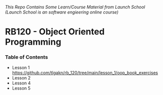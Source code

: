 *This Repo Contains Some Learn/Course Material from Launch School (Launch School is an software engieering online course)*

# RB120 - Object Oriented Programming

### Table of Contents

* Lesson 1 https://github.com/tlgakn/rb_120/tree/main/lesson_1/oop_book_exercises
* Lesson 2
* Lesson 4
* Lesson 5

